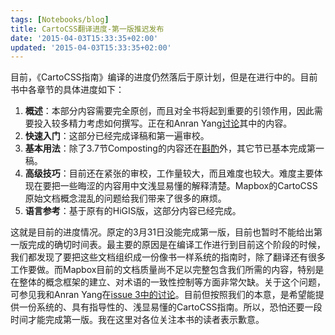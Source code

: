 ```yaml
---
tags: [Notebooks/blog]
title: CartoCSS翻译进度-第一版推迟发布
date: '2015-04-03T15:33:35+02:00'
updated: '2015-04-03T15:33:35+02:00'
---
```


目前，《CartoCSS指南》编译的进度仍然落后于原计划，但是在进行中的。目前书中各章节的具体进度如下：

1. **概述**：本部分内容需要完全原创，而且对全书将起到重要的引领作用，因此需要投入较多精力考虑如何撰写。正在和Anran Yang[讨论](https://github.com/tumluliu/carto_zh-cn/issues/3)其中的内容。
2. **快速入门**：这部分已经完成译稿和第一遍审校。
3. **基本用法**：除了3.7节Composting的内容还在[斟酌](https://github.com/tumluliu/carto_zh-cn/issues/3)外，其它节已基本完成第一稿。
4. **高级技巧**：目前还在紧张的审校，工作量较大，而且难度也较大。难度主要体现在要把一些晦涩的内容用中文浅显易懂的解释清楚。Mapbox的CartoCSS原始文档概念混乱的问题给我们带来了很多的麻烦。
5. **语言参考**：基于原有的HiGIS版，这部分内容已经完成。

这就是目前的进度情况。原定的3月31日没能完成第一版，目前也暂时不能给出第一版完成的确切时间表。最主要的原因是在编译工作进行到目前这个阶段的时候，我们都发现了要把这些文档组织成一份像书一样系统的指南时，除了翻译还有很多工作要做。而Mapbox目前的文档质量尚不足以完整包含我们所需的内容，特别是在整体的概念框架的建立、对术语的一致性控制等方面非常欠缺。关于这个问题，可参见我和Anran Yang在[issue 3中的讨论](https://github.com/tumluliu/carto_zh-cn/issues/3)。目前但按照我们的本意，是希望能提供一份系统的、具有指导性的、浅显易懂的CartoCSS指南。所以，恐怕还要一段时间才能完成第一版。我在这里对各位关注本书的读者表示歉意。
